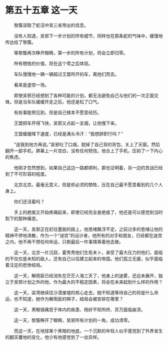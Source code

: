 # 第五十五章 这一天


　　黎簇读取了蛇沼中吴三省带出的信息。

　　没有人知道，吴邪下一步计划的所有细节，同样也在那条蛇的气味中，缓慢地传达给了黎簇。

　　等黎簇再次睁开眼睛，第一步的所有计划，将会立即归零。

　　所有牺牲的价值，将在这个零之后体现。

　　车队慢慢地一辆一辆超过王盟所开的车，离他们而去。

　　看来是虚惊一场。

　　即使吴邪已经想到了各种可能的计划，都无法避免自己与他们的一次正面交锋。但是当车队缓缓开走之后，他还是松了口气。

　　有些事能预见到，但是自己根本不愿意经历。

　　王盟把车开得飞快，吴邪又点起一支烟，让他慢下来。

　　王盟缓缓降下速度，已经是满头冷汗：“我想辞职行吗？”

　　“送我到地方再说。”吴邪吐了口烟，脱掉了自己背的背包，关上了天窗。然后翻开一部手机，屏幕上一片空白，没有任何短信。他合上了手机，压抑了一下内心的焦虑。

　　他刚才忽然想到，如果自己这边一路都顺利，那也证明着，另一边的苦战已经到了不可形容的程度。

　　北京北京。最毫无意义，但是却必须的牺牲，压在自己最不愿意看到的几个人身上。

　　你们还活着吗？

　　手上的疤痕又开始疼痛起来，即使已经完全是疤痕了，他还是可以感觉到当时割下的那种痛苦。

　　这一天，吴邪正在赶往墨脱的路上，他思绪飘浮不定，之前过多的思绪让他的精神不停地涣散，作为一个“谜宫”的设计者，他所有的对手和朋友，已经都在迷宫之内，他不再干预任何命运，只剩最后一件事情等着他去做。

　　这一天，北京一片沉寂，霍秀秀他们生死未卜，承受了最大压力的他们，面临的不仅仅是未知的敌人，还有自己以往建立起来的帝国。他们孤立无援，似乎面临着注定的悲惨结局。

　　这一天，解雨臣已经消失在茫茫人海三天了，他身上的迷雾，还远未展开，独立于吴邪计划之外的他，作为最大的不稳定因素，将会在未来起到什么样的作用？

　　这一天，梁湾继续往沙漠废墟的核心走去，她不知道等待自己的将是什么命运，也不知道，她作为解雨臣的棋子，结局会被安排在哪里？

　　这一天，黑眼镜痛苦于体内的疾患、杨好不知所终、苏万面临崩溃。

　　这一天，黎簇睁开了眼睛，吴邪所有计划的一角，成功清零。

　　而这一天，在地球某个黑暗的地底，一个沉默的年轻人似乎感觉到了外界发生的翻天覆地的变化，他少有地感觉到了一丝异样。

